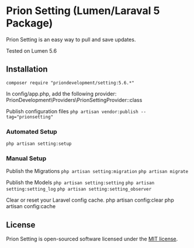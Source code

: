 # Prion Setting (Lumen/Laraval 5 Package)

Prion Setting is an easy way to pull and save updates.

Tested on Lumen 5.6

## Installation

`composer require "priondevelopment/setting:5.6.*"`

In config/app.php, add the following provider:
PrionDevelopment\Providers\PrionSettingProvider::class

Publish configuration files
`php artisan vendor:publish --tag="prionsetting"`

### Automated Setup
`php artisan setting:setup`

### Manual Setup

Publish the Migrations
`php artisan setting:migration`
`php artisan migrate`

Publish the Models
`php artisan setting:setting`
`php artisan setting:setting_log`
`php artisan setting:setting_observer`


Clear or reset your Laravel config cache.
php artisan config:clear
php artisan config:cache


## License

Prion Setting is open-sourced software licensed under the [MIT license](http://opensource.org/licenses/MIT).
